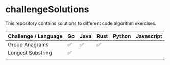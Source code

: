 # challengeSolutions
This repository contains solutions to different code algorithm exercises.

| Challenge / Language | Go | Java | Rust | Python | Javascript |
|----------------------|----|------|------|--------|------------|
|   Group Anagrams     | ✅ | ✅  | ✅   |        |            |
|   Longest Substring  | ✅ |     |      |        |            |
|                      |    |      |      |        |            |
